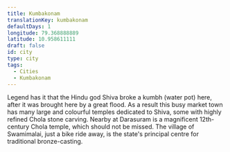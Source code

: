 ```yaml
---
title: Kumbakonam
translationKey: kumbakonam
defaultDays: 1
longitude: 79.368888889
latitude: 10.958611111
draft: false
id: city
type: city
tags:
  - Cities
  - Kumbakonam
---
```

Legend has it that the Hindu god Shiva broke a kumbh (water pot) here, after it was brought here by a great flood. As a result this busy market town has many large and colourful temples dedicated to Shiva, some with highly refined Chola stone carving. Nearby at Darasuram is a magnificent 12th-century Chola temple, which should not be missed. The village of Swamimalai, just a bike ride away, is the state's principal centre for traditional bronze-casting.